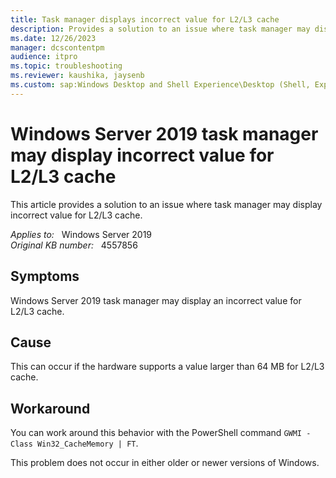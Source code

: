 ```yaml
---
title: Task manager displays incorrect value for L2/L3 cache
description: Provides a solution to an issue where task manager may display incorrect value for L2/L3 cache.
ms.date: 12/26/2023
manager: dcscontentpm
audience: itpro
ms.topic: troubleshooting
ms.reviewer: kaushika, jaysenb
ms.custom: sap:Windows Desktop and Shell Experience\Desktop (Shell, Explorer.exe init, themes, colors, icons, recycle bin), csstroubleshoot
---
```

# Windows Server 2019 task manager may display incorrect value for L2/L3 cache

This article provides a solution to an issue where task manager may display incorrect value for L2/L3 cache.

_Applies to:_ &nbsp; Windows Server 2019  
_Original KB number:_ &nbsp; 4557856

## Symptoms

Windows Server 2019 task manager may display an incorrect value for L2/L3 cache.

## Cause

This can occur if the hardware supports a value larger than 64 MB for L2/L3 cache.

## Workaround

You can work around this behavior with the PowerShell command `GWMI -Class Win32_CacheMemory | FT`.

This problem does not occur in either older or newer versions of Windows.
